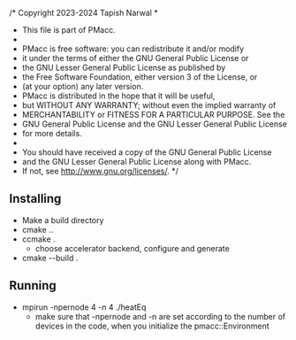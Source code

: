 /* Copyright 2023-2024 Tapish Narwal
 *
 * This file is part of PMacc.
 *
 * PMacc is free software: you can redistribute it and/or modify
 * it under the terms of either the GNU General Public License or
 * the GNU Lesser General Public License as published by
 * the Free Software Foundation, either version 3 of the License, or
 * (at your option) any later version.
 * PMacc is distributed in the hope that it will be useful,
 * but WITHOUT ANY WARRANTY; without even the implied warranty of
 * MERCHANTABILITY or FITNESS FOR A PARTICULAR PURPOSE. See the
 * GNU General Public License and the GNU Lesser General Public License
 * for more details.
 *
 * You should have received a copy of the GNU General Public License
 * and the GNU Lesser General Public License along with PMacc.
 * If not, see <http://www.gnu.org/licenses/>.
 */

## Installing
- Make a build directory
- cmake ..
- ccmake .
    - choose accelerator backend, configure and generate
- cmake --build .

## Running
- mpirun -npernode 4 -n 4 ./heatEq
    - make sure that -npernode and -n are set according to the number of devices in the code, when you initialize the pmacc::Environment

